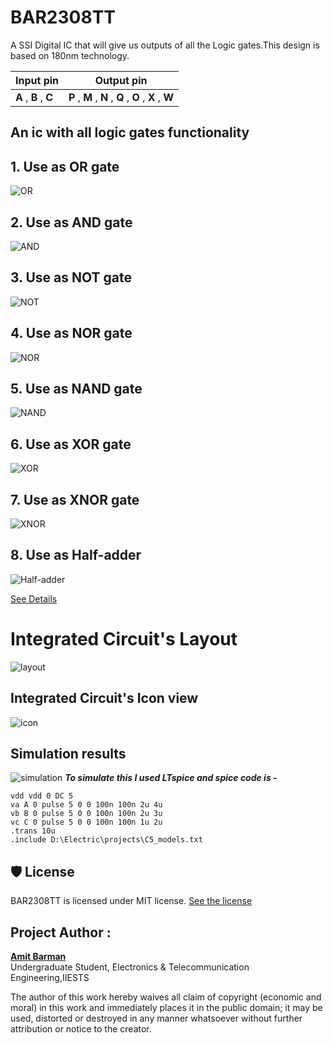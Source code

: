 # BAR2308TT
A SSI Digital IC that will give us outputs of all the Logic gates.This design is based on 180nm technology.

| Input pin | Output pin |
| --- | --- |
| **A** , **B** , **C** | **P** , **M** , **N** , **Q** , **O** , **X** , **W** |

## An ic with all logic gates functionality

## 1. Use as OR gate

![OR](./box/Bar2308tt_presentation/Bar2308tt_presentation-006.jpg)

## 2. Use as AND gate

![AND](./box/Bar2308tt_presentation/Bar2308tt_presentation-008.jpg)

## 3. Use as NOT gate

![NOT](./box/Bar2308tt_presentation/Bar2308tt_presentation-010.jpg)

## 4. **Use as NOR gate**

![NOR](./box/Bar2308tt_presentation/Bar2308tt_presentation-012.jpg)

## 5. Use as NAND gate

![NAND](./box/Bar2308tt_presentation/Bar2308tt_presentation-014.jpg)

## 6. Use as XOR gate

![XOR](./box/Bar2308tt_presentation/Bar2308tt_presentation-016.jpg)

## 7. Use as XNOR gate

![XNOR](./box/Bar2308tt_presentation/Bar2308tt_presentation-018.jpg)

## 8. Use as Half-adder

![Half-adder](./box/Bar2308tt_presentation/Bar2308tt_presentation-020.jpg)

[See Details](./box/Bar2308tt_presentation.pdf)


# Integrated Circuit's Layout
![layout](./box/BAR2308TT-layout.png)
## Integrated Circuit's Icon view
![icon](./box/BAR2308TT_icon_png.png)
## Simulation results
![simulation](./BAR2308TT-graph.png)
***To simulate this I used LTspice and spice code is -***
```spice
vdd vdd 0 DC 5
va A 0 pulse 5 0 0 100n 100n 2u 4u
vb B 0 pulse 5 0 0 100n 100n 2u 3u
vc C 0 pulse 5 0 0 100n 100n 1u 2u
.trans 10u
.include D:\Electric\projects\C5_models.txt
```

## 🛡️ License

BAR2308TT is licensed under MIT license. 
[See the license](./LICENSE.md)

## Project Author :

**[Amit Barman](https://abhisandhi.netlify.app/)**<br>
Undergraduate Student, Electronics & Telecommunication Engineering,IIESTS

The author of this work hereby waives all claim of copyright (economic and moral) in this work and immediately places it in the public domain; it may be used, distorted or destroyed in any manner whatsoever without further attribution or notice to the creator.
